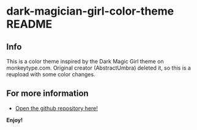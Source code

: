 # dark-magician-girl-color-theme README

## Info

This is a color theme inspired by the Dark Magic Girl theme on monkeytype.com.
Original creator (AbstractUmbra) deleted it, so this is a reupload with some color changes.

## For more information

* [Open the github repository here!](https://github.com/Nazenano/dark-magician-girl-color-theme)

**Enjoy!**
